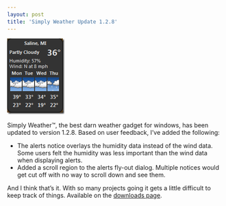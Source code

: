 ```yaml
---
layout: post
title: 'Simply Weather Update 1.2.8'
---
```

![image](/cdn/images/blog/SimplyWeatherUpdate_104AE/image.png)

Simply Weather™, the best darn weather gadget for windows, has been updated to version 1.2.8. Based on user feedback, I’ve added the following:

  * The alerts notice overlays the humidity data instead of the wind data. Some users felt the humidity was less important than the wind data when displaying alerts. 
  * Added a scroll region to the alerts fly-out dialog. Multiple notices would get cut off with no way to scroll down and see them. 

And I think that’s it. With so many projects going it gets a little difficult to keep track of things. Available on the [downloads page](/downloads). 
